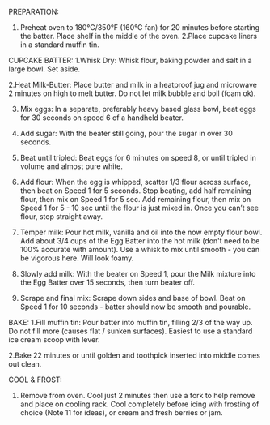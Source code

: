 PREPARATION:
1. Preheat oven to 180°C/350°F (160°C fan) for 20 minutes before starting the batter. Place shelf in the middle of the oven.
2.Place cupcake liners in a standard muffin tin.

CUPCAKE BATTER:
1.Whisk Dry: Whisk flour, baking powder and salt in a large bowl. Set aside.

2.Heat Milk-Butter: Place butter and milk in a heatproof jug and microwave 2 minutes on high to melt butter. Do not let milk bubble and boil (foam ok).

3. Mix eggs: In a separate, preferably heavy based glass bowl, beat eggs for 30 seconds on speed 6 of a handheld beater.

4. Add sugar: With the beater still going, pour the sugar in over 30 seconds.

5. Beat until tripled: Beat eggs for 6 minutes on speed 8, or until tripled in volume and almost pure white.

6. Add flour: When the egg is whipped, scatter 1/3 flour across surface, then beat on Speed 1 for 5 seconds. Stop beating, add half remaining flour, then mix on Speed 1 for 5 sec. Add remaining flour, then mix on Speed 1 for 5 - 10 sec until the flour is just mixed in. Once you can’t see flour, stop straight away.

7. Temper milk: Pour hot milk, vanilla and oil into the now empty flour bowl. Add about 3/4 cups of the Egg Batter into the hot milk (don't need to be 100% accurate with amount). Use a whisk to mix until smooth - you can be vigorous here. Will look foamy.

8. Slowly add milk: With the beater on Speed 1, pour the Milk mixture into the Egg Batter over 15 seconds, then turn beater off.

9. Scrape and final mix: Scrape down sides and base of bowl. Beat on Speed 1 for 10 seconds - batter should now be smooth and pourable.

BAKE:
1.Fill muffin tin: Pour batter into muffin tin, filling 2/3 of the way up. Do not fill more (causes flat / sunken surfaces). Easiest to use a standard ice cream scoop with lever.

2.Bake 22 minutes or until golden and toothpick inserted into middle comes out clean.

COOL & FROST:
1. Remove from oven. Cool just 2 minutes then use a fork to help remove and place on cooling rack. Cool completely before icing with frosting of choice (Note 11 for ideas), or cream and fresh berries or jam.